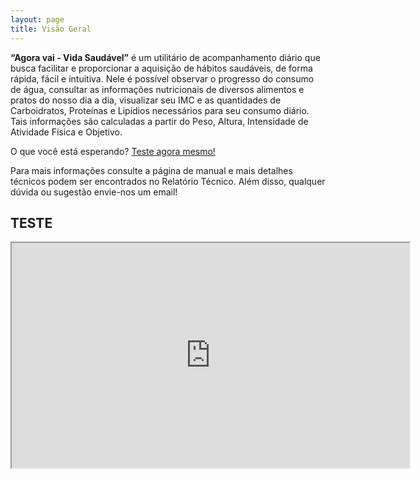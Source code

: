 ```yaml
---
layout: page
title: Visão Geral
---
```


**“Agora vai - Vida Saudável”** é um utilitário de acompanhamento diário que busca facilitar e proporcionar a aquisição de hábitos saudáveis, de forma rápida, fácil e intuitiva. Nele é possível observar o progresso do consumo de água, consultar as informações nutricionais de diversos alimentos e pratos do nosso dia a dia, visualizar seu IMC e as quantidades de Carboidratos, Proteínas e Lipídios necessários para seu consumo diário. Tais informações são calculadas a partir do Peso, Altura, Intensidade de Atividade Física e Objetivo.

O que você está esperando? [Teste agora mesmo!](https://purple-rain.josedhonatas.repl.co)

Para mais informações consulte a página de manual e mais detalhes técnicos podem ser encontrados no Relatório Técnico. Além disso, qualquer dúvida ou sugestão envie-nos um email!


## TESTE


<iframe src="https://drive.google.com/file/d/1QcJiIx83cbR1bkNuiDkVEZwjCJlEA8jW/preview" width="636" height="360" allow="autoplay" allowfullscreen="allowfullscreen"></iframe>
